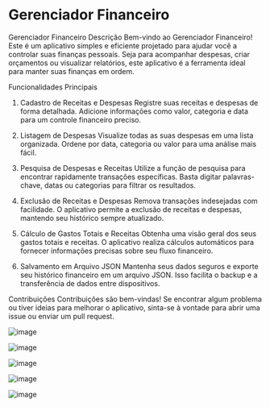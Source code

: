 # Gerenciador Financeiro 

Gerenciador Financeiro
Descrição
Bem-vindo ao Gerenciador Financeiro! Este é um aplicativo simples e eficiente projetado para ajudar você a controlar suas finanças pessoais. Seja para acompanhar despesas, criar orçamentos ou visualizar relatórios, este aplicativo é a ferramenta ideal para manter suas finanças em ordem.


 Funcionalidades Principais
1. Cadastro de Receitas e Despesas
Registre suas receitas e despesas de forma detalhada. Adicione informações como valor, categoria e data para um controle financeiro preciso.

2. Listagem de Despesas
Visualize todas as suas despesas em uma lista organizada. Ordene por data, categoria ou valor para uma análise mais fácil.

3. Pesquisa de Despesas e Receitas
Utilize a função de pesquisa para encontrar rapidamente transações específicas. Basta digitar palavras-chave, datas ou categorias para filtrar os resultados.

4. Exclusão de Receitas e Despesas
Remova transações indesejadas com facilidade. O aplicativo permite a exclusão de receitas e despesas, mantendo seu histórico sempre atualizado.

5. Cálculo de Gastos Totais e Receitas
Obtenha uma visão geral dos seus gastos totais e receitas. O aplicativo realiza cálculos automáticos para fornecer informações precisas sobre seu fluxo financeiro.

6. Salvamento em Arquivo JSON
Mantenha seus dados seguros e exporte seu histórico financeiro em um arquivo JSON. Isso facilita o backup e a transferência de dados entre dispositivos.


Contribuições
Contribuições são bem-vindas! Se encontrar algum problema ou tiver ideias para melhorar o aplicativo, sinta-se à vontade para abrir uma issue ou enviar um pull request.

![image](https://github.com/leonesslv/Gerenciador-Financeiro-/assets/50273318/ac2c2eb3-9b14-4758-946e-c81d7d21fb4b)


![image](https://github.com/leonesslv/Gerenciador-Financeiro-/assets/50273318/7d2de20e-4014-4896-9a9e-4ab18dc11703)


![image](https://github.com/leonesslv/Gerenciador-Financeiro-/assets/50273318/f5068516-5221-486f-8be0-8ec464a80f9b)

![image](https://github.com/leonesslv/Gerenciador-Financeiro-/assets/50273318/0ee41e79-7aad-4744-8f7e-1f0a08c26d37)


![image](https://github.com/leonesslv/Gerenciador-Financeiro-/assets/50273318/64d8e372-2c18-4070-b74d-b96aaac23743)




